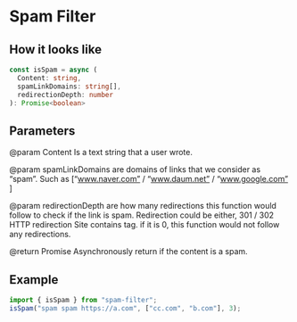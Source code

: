 # Spam Filter

## How it looks like

```ts
const isSpam = async (
  Content: string,
  spamLinkDomains: string[],
  redirectionDepth: number
): Promise<boolean>
```

## Parameters

@param Content
  Is a text string that a user wrote.

@param spamLinkDomains 
  are domains of links that we consider as “spam”.
  Such as [“www.naver.com” / “www.daum.net” / “www.google.com” ]

@param redirectionDepth 
  are how many redirections this function would follow to check if the link is spam.
  Redirection could be either,
  301 / 302 HTTP redirection
  Site contains <a href=”link”></a> tag.
  if it is 0, this function would not follow any redirections.

@return Promise<boolean>
  Asynchronously return if the content is a spam.

## Example

```ts
import { isSpam } from "spam-filter";
isSpam("spam spam https://a.com", ["cc.com", "b.com"], 3);
```